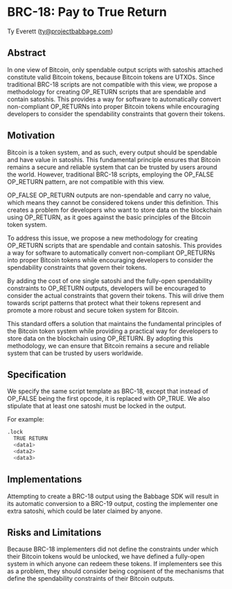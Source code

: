 # BRC-18: Pay to True Return

Ty Everett (ty@projectbabbage.com)

## Abstract

In one view of Bitcoin, only spendable output scripts with satoshis attached constitute valid Bitcoin tokens, because Bitcoin tokens are UTXOs. Since traditional BRC-18 scripts are not compatible with this view, we propose a methodology for creating OP_RETURN scripts that are spendable and contain satoshis. This provides a way for software to automatically convert non-compliant OP_RETURNs into proper Bitcoin tokens while encouraging developers to consider the spendability constraints that govern their tokens. 

## Motivation

Bitcoin is a token system, and as such, every output should be spendable and have value in satoshis. This fundamental principle ensures that Bitcoin remains a secure and reliable system that can be trusted by users around the world. However, traditional BRC-18 scripts, employing the OP_FALSE OP_RETURN pattern, are not compatible with this view.

OP_FALSE OP_RETURN outputs are non-spendable and carry no value, which means they cannot be considered tokens under this definition. This creates a problem for developers who want to store data on the blockchain using OP_RETURN, as it goes against the basic principles of the Bitcoin token system.

To address this issue, we propose a new methodology for creating OP_RETURN scripts that are spendable and contain satoshis. This provides a way for software to automatically convert non-compliant OP_RETURNs into proper Bitcoin tokens while encouraging developers to consider the spendability constraints that govern their tokens.

By adding the cost of one single satoshi and the fully-open spendability constraints to OP_RETURN outputs, developers will be encouraged to consider the actual constraints that govern their tokens. This will drive them towards script patterns that protect what their tokens represent and promote a more robust and secure token system for Bitcoin.

This standard offers a solution that maintains the fundamental principles of the Bitcoin token system while providing a practical way for developers to store data on the blockchain using OP_RETURN. By adopting this methodology, we can ensure that Bitcoin remains a secure and reliable system that can be trusted by users worldwide.

## Specification

We specify the same script template as BRC-18, except that instead of OP_FALSE being the first opcode, it is replaced with OP_TRUE. We also stipulate that at least one satoshi must be locked in the output.

For example:

```s
.lock
  TRUE RETURN
  <data1>
  <data2>
  <data3>
```

## Implementations

Attempting to create a BRC-18 output using the Babbage SDK will result in its automatic conversion to a BRC-19 output, costing the implementer one extra satoshi, which could be later claimed by anyone.

## Risks and Limitations

Because BRC-18 implementers did not define the constraints under which their Bitcoin tokens would be unlocked, we have defined a fully-open system in which anyone can redeem these tokens. If implementers see this as a problem, they should consider being cognisent of the mechanisms that define the spendability constraints of their Bitcoin outputs.
